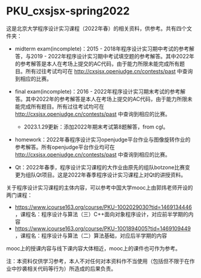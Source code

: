 # PKU_cxsjsx-spring2022

这是北京大学程序设计实习课程（2022年春）的相关资料，供参考。共有四个文件夹：

- midterm exam(incomplete)：2015 - 2018年程序设计实习期中考试的参考解答，与2019 - 2022年程序设计实习期中考试填空题的参考解答。其中2022年的参考解答是本人在考场上提交的AC代码，由于能力所限未能完成所有题目。所有过往考试均可在 http://cxsjsx.openjudge.cn/contests/past 中查询到相应的比赛。
- final exam(incomplete)：2016 - 2022年程序设计实习期末考试的参考解答。其中2022年的参考解答是本人在考场上提交的AC代码，由于能力所限未能完成所有题目。所有过往考试均可在 http://cxsjsx.openjudge.cn/contests/past 中查询到相应的比赛。
  - 2023.1.29更新：添加2022年期末考试第8题解答，from cgl。

- homework：2022年春程序设计实习openjudge平台作业与图像旋转作业的参考解答。所有openjudge平台作业均可在 http://cxsjsx.openjudge.cn/contests/past 中查询到相应的比赛。
- Qt：2022年春季，程序设计实习课程的大作业由原先的组队botzone比赛变更为组队Qt项目。这是2022年春季程序设计实习课程上对Qt的讲授资料。

关于程序设计实习课程的主体内容，可以参考中国大学mooc上由郭炜老师开设的两门课程：

- https://www.icourse163.org/course/PKU-1002029030?tid=1469134446 ，课程名：程序设计与算法（三）C++面向对象程序设计，对应前半学期的内容
- https://www.icourse163.org/course/PKU-1001894005?tid=1469109449 ，课程名：程序设计与算法（二）算法基础，对应后半学期的内容

mooc上的授课内容与线下课内容大体相近，mooc上的课件也可作为参考。

注：本资料仅供学习参考，本人不对任何对本资料作不当使用（包括但不限于在作业中抄袭相关代码等行为）所造成的后果负责。
